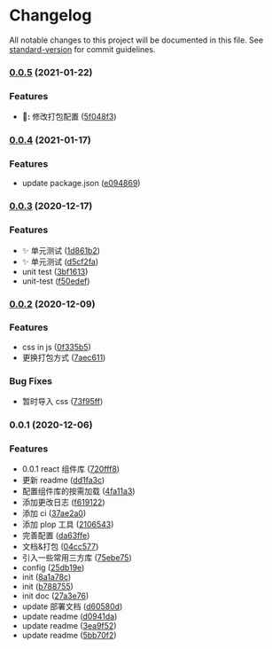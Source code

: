 # Changelog

All notable changes to this project will be documented in this file. See [standard-version](https://github.com/conventional-changelog/standard-version) for commit guidelines.

### [0.0.5](https://github.com/leitingting08/sum-react/compare/v0.0.4...v0.0.5) (2021-01-22)

### Features

- **🔧:** 修改打包配置 ([5f048f3](https://github.com/leitingting08/sum-react/commit/5f048f3f0d92c74499c417a37a4b4ea1834c096f))

### [0.0.4](https://github.com/leitingting08/sum-react/compare/v0.0.3...v0.0.4) (2021-01-17)

### Features

- update package.json ([e094869](https://github.com/leitingting08/sum-react/commit/e094869a0f82330eb80d0469b1e6e802ed8865ae))

### [0.0.3](https://github.com/leitingting08/sum-react/compare/v0.0.2...v0.0.3) (2020-12-17)

### Features

- ✨ 单元测试 ([1d861b2](https://github.com/leitingting08/sum-react/commit/1d861b20da04074365cb7035f4e7ecc51605b5c6))
- ✨ 单元测试 ([d5cf2fa](https://github.com/leitingting08/sum-react/commit/d5cf2fae1bf740ff3c7e264c2569f4bc18dd51ac))
- unit test ([3bf1613](https://github.com/leitingting08/sum-react/commit/3bf16134115945cc2f4b2d2efc74105ddd1b3ee2))
- unit-test ([f50edef](https://github.com/leitingting08/sum-react/commit/f50edef3a4a9a79eb4223d98e3aa69c256fb4397))

### [0.0.2](https://github.com/leitingting08/react-components/compare/v0.1.1...v0.0.2) (2020-12-09)

### Features

- css in js ([0f335b5](https://github.com/leitingting08/react-components/commit/0f335b56beb4298a6e021f2cc4827929b9c91e81))
- 更换打包方式 ([7aec611](https://github.com/leitingting08/react-components/commit/7aec61162889880d2bc0793b05559e3135b15ebc))

### Bug Fixes

- 暂时导入 css ([73f95ff](https://github.com/leitingting08/react-components/commit/73f95ffa1350689f52c997a533578012aaa742cb))

### 0.0.1 (2020-12-06)

### Features

- 0.0.1 react 组件库 ([720fff8](https://github.com/leitingting08/react-components/commit/720fff8cd62797aafde7c7dc26a1635827138afb))
- 更新 readme ([dd1fa3c](https://github.com/leitingting08/react-components/commit/dd1fa3c1b455711ace695d3646c2f3aeee8f400a))
- 配置组件库的按需加载 ([4fa11a3](https://github.com/leitingting08/react-components/commit/4fa11a379aa4736ee5c0e98931a144b1182678b2))
- 添加更改日志 ([f619122](https://github.com/leitingting08/react-components/commit/f61912230068eaf58697b84f79120eb42ef38661))
- 添加 ci ([37ae2a0](https://github.com/leitingting08/react-components/commit/37ae2a0001925a82074dc8b7fc86ae33c0f55449))
- 添加 plop 工具 ([2106543](https://github.com/leitingting08/react-components/commit/2106543b189daa246e305df7f107849b8e000abb))
- 完善配置 ([da63ffe](https://github.com/leitingting08/react-components/commit/da63ffef07f242d2fb39696af3d48ec285391c0c))
- 文档&打包 ([04cc577](https://github.com/leitingting08/react-components/commit/04cc577968cc6b0abbfbac7c5b3fd2a18264f647))
- 引入一些常用三方库 ([75ebe75](https://github.com/leitingting08/react-components/commit/75ebe7519a2c56243d6192563484ab59c623b0fe))
- config ([25db19e](https://github.com/leitingting08/react-components/commit/25db19efdf70177732a80acc6b043939f1a247a3))
- init ([8a1a78c](https://github.com/leitingting08/react-components/commit/8a1a78cf0ffd67407317d44b2917145a7fb42136))
- init ([b788755](https://github.com/leitingting08/react-components/commit/b788755fb10e56d40ea4353e1388f2e9263f5168))
- init doc ([27a3e76](https://github.com/leitingting08/react-components/commit/27a3e76ac5f0c4d835b5bda49e93ca0b7d07a052))
- update 部署文档 ([d60580d](https://github.com/leitingting08/react-components/commit/d60580d6ed082229f23880ec3aadc062f0035940))
- update readme ([d0941da](https://github.com/leitingting08/react-components/commit/d0941da25feaab1d6a60451511f69bf6dd5489d2))
- update readme ([3ea9f52](https://github.com/leitingting08/react-components/commit/3ea9f5287b674fd176a08eac1af605a8443111d5))
- update readme ([5bb70f2](https://github.com/leitingting08/react-components/commit/5bb70f24ac853f754f581013ece66015cbcd6f9b))
